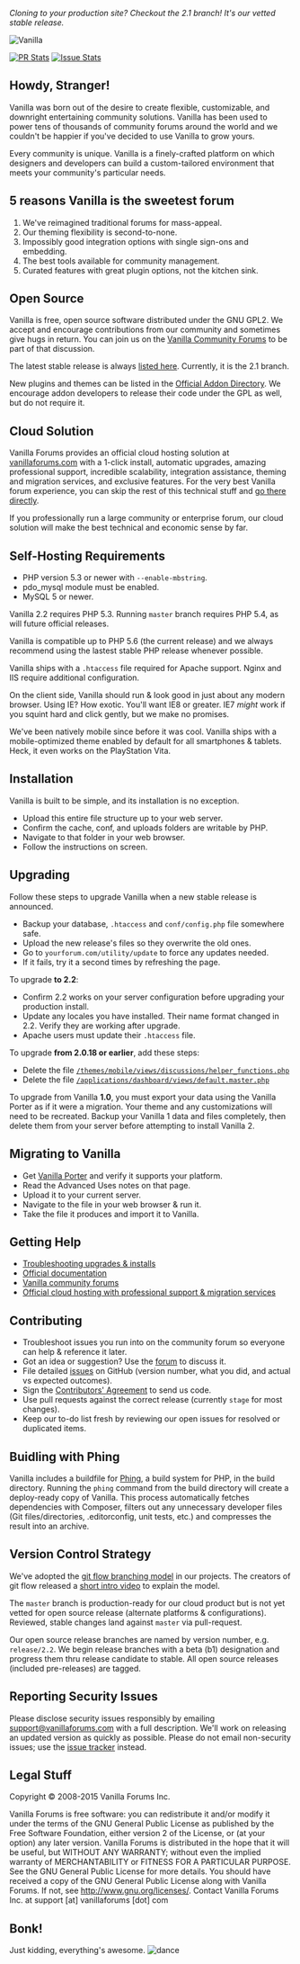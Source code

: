 _Cloning to your production site? Checkout the 2.1 branch! It's our vetted stable release._

![Vanilla](http://cdn.vanillaforums.com/vanilla-black-logo-400.svg)

[![PR Stats](http://issuestats.com/github/vanilla/vanilla/badge/pr?style=flat-square)](http://issuestats.com/github/vanilla/vanilla)
[![Issue Stats](http://issuestats.com/github/vanilla/vanilla/badge/issue?style=flat-square)](http://issuestats.com/github/vanilla/vanilla)

## Howdy, Stranger!

Vanilla was born out of the desire to create flexible, customizable, and downright entertaining
community solutions. Vanilla has been used to power tens of thousands of community forums around the world
and we couldn't be happier if you've decided to use Vanilla to grow yours.

Every community is unique. Vanilla is a finely-crafted platform on which designers and developers
can build a custom-tailored environment that meets your community's particular needs.

## 5 reasons Vanilla is the sweetest forum

1. We've reimagined traditional forums for mass-appeal.
1. Our theming flexibility is second-to-none.
1. Impossibly good integration options with single sign-ons and embedding.
1. The best tools available for community management.
1. Curated features with great plugin options, not the kitchen sink.

## Open Source

Vanilla is free, open source software distributed under the GNU GPL2.
We accept and encourage contributions from our community and sometimes give hugs in return.
You can join us on the [Vanilla Community Forums](http://vanillaforums.org/discussions) to be part of that discussion.

The latest stable release is always [listed here](http://vanillaforums.org/addon/vanilla-core). Currently, it is the 2.1 branch.

New plugins and themes can be listed in the [Official Addon Directory](http://vanillaforums.org/addon/).
We encourage addon developers to release their code under the GPL as well, but do not require it.

## Cloud Solution

Vanilla Forums provides an official cloud hosting solution at [vanillaforums.com](http://vanillaforums.com)
with a 1-click install, automatic upgrades, amazing professional support, incredible scalability,
integration assistance, theming and migration services, and exclusive features. For the very best Vanilla forum experience,
you can skip the rest of this technical stuff and [go there directly](http://vanillaforums.com/plans).

If you professionally run a large community or enterprise forum, our cloud solution will make the best technical and economic sense by far.

## Self-Hosting Requirements

* PHP version 5.3 or newer with `--enable-mbstring`.
* pdo_mysql module must be enabled.
* MySQL 5 or newer.

Vanilla 2.2 requires PHP 5.3. Running `master` branch requires PHP 5.4, as will future official releases.

Vanilla is compatible up to PHP 5.6 (the current release) and we always recommend using the lastest stable PHP release whenever possible.

Vanilla ships with a `.htaccess` file required for Apache support. Nginx and IIS require additional configuration.

On the client side, Vanilla should run & look good in just about any modern browser.
Using IE? How exotic. You'll want IE8 or greater. IE7 *might* work if you squint hard and click gently, but we make no promises.

We've been natively mobile since before it was cool. Vanilla ships with a mobile-optimized theme enabled
by default for all smartphones & tablets. Heck, it even works on the PlayStation Vita.

## Installation

Vanilla is built to be simple, and its installation is no exception.

* Upload this entire file structure up to your web server.
* Confirm the cache, conf, and uploads folders are writable by PHP.
* Navigate to that folder in your web browser.
* Follow the instructions on screen.

## Upgrading

Follow these steps to upgrade Vanilla when a new stable release is announced.


* Backup your database, `.htaccess` and `conf/config.php` file somewhere safe.
* Upload the new release's files so they overwrite the old ones.
* Go to `yourforum.com/utility/update` to force any updates needed.
* If it fails, try it a second times by refreshing the page.

To upgrade **to 2.2**:

* Confirm 2.2 works on your server configuration before upgrading your production install.
* Update any locales you have installed. Their name format changed in 2.2. Verify they are working after upgrade.
* Apache users must update their `.htaccess` file.

To upgrade **from 2.0.18 or earlier**, add these steps:

* Delete the file [`/themes/mobile/views/discussions/helper_functions.php`](https://github.com/vanillaforums/Garden/blob/2.0/themes/mobile/views/discussions/helper_functions.php)
* Delete the file [`/applications/dashboard/views/default.master.php`](https://github.com/vanilla/vanilla/blob/2.0/applications/dashboard/views/default.master.php)

To upgrade from Vanilla **1.0**, you must export your data using the Vanilla Porter as if it were a migration. Your theme and any customizations will need to be recreated. Backup your Vanilla 1 data and files completely, then delete them from your server before attempting to install Vanilla 2.

## Migrating to Vanilla

* Get [Vanilla Porter](http://vanillaforums.org/addon/porter-core) and verify it supports your platform.
* Read the Advanced Uses notes on that page.
* Upload it to your current server.
* Navigate to the file in your web browser & run it.
* Take the file it produces and import it to Vanilla.

## Getting Help

* [Troubleshooting upgrades & installs](http://docs.vanillaforums.com/developers/troubleshooting/)
* [Official documentation](http://docs.vanillaforums.com)
* [Vanilla community forums](http://vanillaforums.org/discussions)
* [Official cloud hosting with professional support & migration services](http://vanillaforums.com/plans)

## Contributing

* Troubleshoot issues you run into on the community forum so everyone can help & reference it later.
* Got an idea or suggestion? Use the [forum](http://vanillaforums.org/discussions) to discuss it.
* File detailed [issues](https://github.com/vanilla/vanilla/issues) on GitHub (version number, what you did, and actual vs expected outcomes).
* Sign the [Contributors' Agreement](http://vanillaforums.org/contributors) to send us code.
* Use pull requests against the correct release (currently `stage` for most changes).
* Keep our to-do list fresh by reviewing our open issues for resolved or duplicated items.

## Buidling with Phing

Vanilla includes a  buildfile for [Phing](https://www.phing.info/), a build system for PHP, in the build directory. Running the `phing` command from the build directory will create a deploy-ready copy of Vanilla.  This process automatically fetches dependencies with Composer, filters out any unnecessary developer files (Git files/directories, .editorconfig, unit tests, etc.) and compresses the result into an archive.

## Version Control Strategy

We've adopted the [git flow branching model](http://nvie.com/posts/a-successful-git-branching-model) in our projects.
The creators of git flow released a [short intro video](http://vimeo.com/16018419) to explain the model.

The `master` branch is production-ready for our cloud product but is not yet vetted for open source release (alternate platforms & configurations).
Reviewed, stable changes land against `master` via pull-request.

Our open source release branches are named by version number, e.g. `release/2.2`.
We begin release branches with a beta (b1) designation and progress them thru release candidate to stable.
All open source releases (included pre-releases) are tagged.

## Reporting Security Issues

Please disclose security issues responsibly by emailing support@vanillaforums.com with a full description.
We'll work on releasing an updated version as quickly as possible.
Please do not email non-security issues; use the [issue tracker](https://github.com/vanilla/vanilla/issues) instead.

## Legal Stuff
Copyright &copy; 2008-2015 Vanilla Forums Inc.

Vanilla Forums is free software: you can redistribute it and/or modify it under the terms of the GNU General Public License
as published by the Free Software Foundation, either version 2 of the License, or (at your option) any later version.
Vanilla Forums is distributed in the hope that it will be useful, but WITHOUT ANY WARRANTY;
without even the implied warranty of MERCHANTABILITY or FITNESS FOR A PARTICULAR PURPOSE.
See the GNU General Public License for more details. You should have received a copy of the GNU General Public License
along with Vanilla Forums.  If not, see <http://www.gnu.org/licenses/>.
Contact Vanilla Forums Inc. at support [at] vanillaforums [dot] com

## Bonk!

Just kidding, everything's awesome. ![dance](http://cdn.vanillaforums.com/dance.gif)
